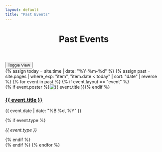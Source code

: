 ```yaml
---
layout: default
title: "Past Events"
---
```


<header><h1>Past Events</h1></header>
<div class="container">
  <div class="toggle-view"><button id="toggle-view">Toggle View</button></div>
  <div id="event-list" class="event-list">
  {% assign today = site.time | date: "%Y-%m-%d" %}
  {% assign past = site.pages | where_exp: "item", "item.date < today" | sort: "date" | reverse %}
  {% for event in past %}
    {% if event.layout == "event" %}
    <div class="event-card">
      {% if event.poster %}<img src="{{ event.poster }}" alt="{{ event.title }}">{% endif %}
      <h3><a href="{{ event.url }}">{{ event.title }}</a></h3>
      <p>{{ event.date | date: "%B %d, %Y" }}</p>
      {% if event.type %}<p><em>{{ event.type }}</em></p>{% endif %}
    </div>
    {% endif %}
  {% endfor %}
  </div>
</div>
<script src="/events/assets/script.js"></script>
